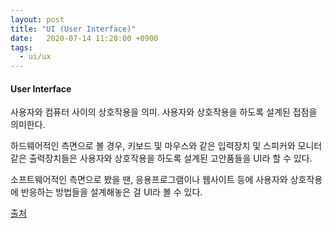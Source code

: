 ```yaml
---
layout: post
title: "UI (User Interface)"
date:   2020-07-14 11:20:00 +0900
tags:
  - ui/ux
---
```


#### User Interface

사용자와 컴퓨터 사이의 상호작용을 의미.
사용자와 상호작용을 하도록 설계된 접점을 의미한다.

하드웨어적인 측면으로 볼 경우, 키보드 및 마우스와 같은 입력장치 및 스피커와 모니터같은 출력장치들은
사용자와 상호작용을 하도록 설계된 고안품들을 UI라 할 수 있다.

소프트웨어적인 측면으로 봤을 땐, 
응용프로그램이나 웹사이트 등에 사용자와 상호작용에 반응하는 방법들을 설계해놓은 걸 UI라 볼 수 있다.

[출처](https://terms.naver.com/entry.nhn?docId=3586609&cid=59277&categoryId=59278)
